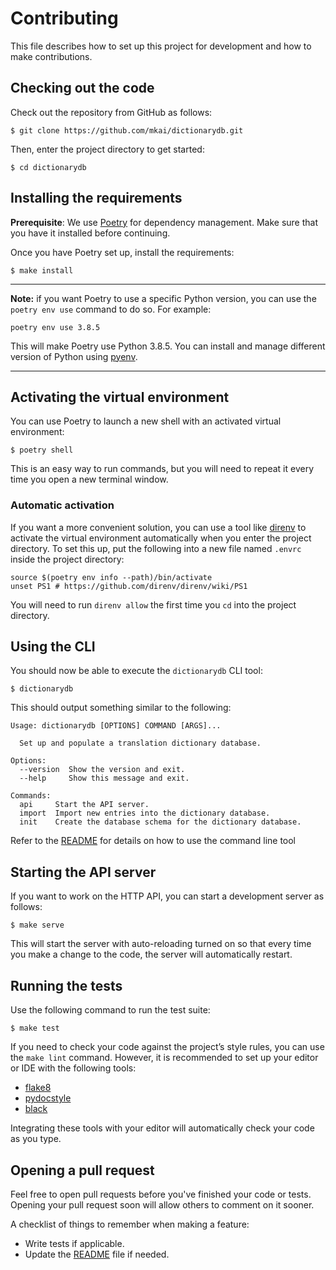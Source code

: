 # Contributing

This file describes how to set up this project for development and how to make contributions.

## Checking out the code

Check out the repository from GitHub as follows:

```shell
$ git clone https://github.com/mkai/dictionarydb.git
```

Then, enter the project directory to get started:

```shell
$ cd dictionarydb
```

## Installing the requirements

**Prerequisite**: We use [Poetry](https://python-poetry.org) for dependency management. Make sure that you have it installed before continuing.

Once you have Poetry set up, install the requirements:

```shell
$ make install
```

---

**Note:** if you want Poetry to use a specific Python version, you can use the `poetry env use` command to do so. For example:

```shell
poetry env use 3.8.5
```

This will make Poetry use Python 3.8.5. You can install and manage different version of Python using [pyenv](https://github.com/pyenv/pyenv).

---

## Activating the virtual environment

You can use Poetry to launch a new shell with an activated virtual environment:

```shell
$ poetry shell
```

This is an easy way to run commands, but you will need to repeat it every time you open a new terminal window.

### Automatic activation

If you want a more convenient solution, you can use a tool like [direnv](https://direnv.net) to activate the virtual environment automatically when you enter the project directory. To set this up, put the following into a new file named `.envrc` inside the project directory:

```shell
source $(poetry env info --path)/bin/activate
unset PS1 # https://github.com/direnv/direnv/wiki/PS1
```

You will need to run `direnv allow` the first time you `cd` into the project directory.

## Using the CLI

You should now be able to execute the `dictionarydb` CLI tool:

```shell
$ dictionarydb
```

This should output something similar to the following:

```
Usage: dictionarydb [OPTIONS] COMMAND [ARGS]...

  Set up and populate a translation dictionary database.

Options:
  --version  Show the version and exit.
  --help     Show this message and exit.

Commands:
  api     Start the API server.
  import  Import new entries into the dictionary database.
  init    Create the database schema for the dictionary database.
```

Refer to the [README](./README.md) for details on how to use the command line tool

## Starting the API server

If you want to work on the HTTP API, you can start a development server as follows:

```shell
$ make serve
```

This will start the server with auto-reloading turned on so that every time you make a change to the code, the server will automatically restart.

## Running the tests

Use the following command to run the test suite:

```shell
$ make test
```

If you need to check your code against the project’s style rules, you can use the `make lint` command. However, it is recommended to set up your editor or IDE with the following tools:

- [flake8](https://flake8.pycqa.org/en/latest/)
- [pydocstyle](http://www.pydocstyle.org/en/stable/)
- [black](https://github.com/psf/black)

Integrating these tools with your editor will automatically check your code as you type.

## Opening a pull request

Feel free to open pull requests before you've finished your code or tests. Opening your pull request soon will allow others to comment on it sooner.

A checklist of things to remember when making a feature:

- Write tests if applicable.
- Update the [README](README.md) file if needed.
